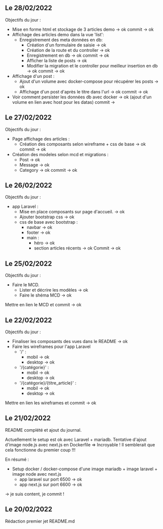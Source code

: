 ## Le 28/02/2022

Objectifs du jour :

- Mise en forme html et stockage de 3 articles demo -> ok
  commit -> ok
- Affichage des articles demo dans la vue 'list':
  - Enregistrement des meta données en db:
    - Création d'un formulaire de saisie -> ok
    - Création de la route et du controller -> ok
    - Enregistrement en db -> ok
      commit -> ok
    - Afficher la liste de posts -> ok
    - Modifier la migration et le controller pour meilleur insertion en db -> ok
      commit -> ok
- Affichage d'un post :
  - Ajout d'un volume avec docker-compose pour récupérer les posts -> ok
  - Affichage d'un post d'après le titre dans l'url -> ok
    commit -> ok
- Voir comment persister les données db avec docker -> ok (ajout d'un volume en lien avec host pour les datas)
  commit ->

## Le 27/02/2022

Objectifs du jour :

- Page affichage des articles :
  - Création des composants selon wireframe + css de base -> ok
    commit -> ok
- Création des modeles selon mcd et migrations :
  - Post -> ok
  - Message -> ok
  - Category -> ok
    commit -> ok

## Le 26/02/2022

Objectifs du jour :

- app Laravel :
  - Mise en place composants sur page d'accueil. -> ok
  - Ajouter bootstrap css -> ok
  - css de base avec bootstrap :
    - navbar -> ok
    - footer -> ok
    - main :
      - héro -> ok
      - section articles récents -> ok
        Commit -> ok

## Le 25/02/2022

Objectifs du jour :

- Faire le MCD.
  - Lister et décrire les modèles -> ok
  - Faire le shéma MCD -> ok

Mettre en lien le MCD et commit -> ok

## Le 22/02/2022

Objectifs du jour :

- Finaliser les composants des vues dans le README -> ok
- Faire les wireframes pour l'app Laravel
  - '/' :
    - mobil -> ok
    - desktop -> ok
  - '/{catégorie}' :
    - mobil -> ok
    - desktop -> ok
  - '/{catégorie}/{titre_article}' :
    - mobil -> ok
    - desktop -> ok

Mettre en lien les wireframes et commit -> ok

## Le 21/02/2022

README complété et ajout du journal.

Actuellement le setup est ok avec Laravel + mariadb.
Tentative d'ajout d'image node.js avec next.js en Dockerfile
=> Incroyable ! Il semblerait que cela fonctionne du premier coup !!!

En résumé :

- Setup docker / docker-compose d'une image mariadb + image laravel + image node avec next.js
  - app laravel sur port 6500 -> ok
  - app next.js sur port 6600 -> ok

-> je suis content, je commit !

## Le 20/02/2022

Rédaction premier jet README.md
